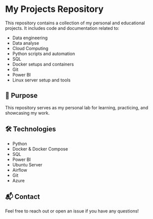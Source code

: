 # My Projects Repository

This repository contains a collection of my personal and educational projects. It includes code and documentation related to:

- Data engineering
- Data analyse
- Cloud Computing
- Python scripts and automation
- SQL
- Docker setups and containers
- Git
- Power BI
- Linux server setup and tools

## 🚀 Purpose

This repository serves as my personal lab for learning, practicing, and showcasing my work.

## 🛠️ Technologies

- Python
- Docker & Docker Compose
- SQL
- Power BI
- Ubuntu Server
- Airflow
- Git
- Azure

## 📬 Contact

Feel free to reach out or open an issue if you have any questions!

